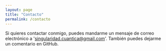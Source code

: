 ```yaml
---
layout: page
title: "Contacto"
permalink: /contacto
---
```


Si quieres contactar conmigo, puedes mandarme un mensaje de correo electrónico 
a 'singularidad.cuantica@gmail.com'. También puedes dejarme un comentario en 
GitHub.
